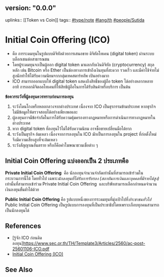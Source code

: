 ## version: "0.0.0"
uplinks:: [[Token vs Coin]]
tags:: [#type/note](app://obsidian.md/index.html#type/note) [#lang/th](app://obsidian.md/index.html#lang/th) [#people/Sutida](app://obsidian.md/index.html#people/Sutida)
# Initial Coin Offering (ICO)
- คือ การระดมทุนในรูปแบบดิจิทัลด้วยการเสนอขาย ดิจิทัลโทเคน (digital token) ผ่านระบบบล็อกเชนต่อสาธารณชน 
- โดยผู้ระดมทุนจะเป็นผู้ออก digital token มาแลกกับเงินดิจิทัล (cryptocurrency) สกุลหลัก เช่น Bitcoin หรือ Ether เป็นช่องทางการเข้าถึงเงินทุนที่สะดวก รวดเร็ว และมีค่าใช้จ่ายไม่สูงนักทำให้ได้รับความนิยมจากกลุ่มเทคสตาร์ทอัพ เป้นอย่างมาก
- ICO สามารถออกแบบให้ digital token แสดงถึงสิทธิ์ของผู้ถือ token ได้อย่างหลากหลาย อาทิ การออกดิจิตอลโทเคนที่ให้สิทธิผู้ถือในการได้รับสินค้าหรือบริการ เป็นต้น

**ข้อควรระวังที่ผู้ลงทุนควรทราบก่อนการลงทุน**
1. ระวังโดนโกงหรือหลอกลวงจากต่างประเทศ เนื่องจาก ICO เป็นธุรกรรมข้ามประเทศ หากธุรกิจไม่มีข้อมูลให้ตรวจสอบได้อย่างเพียงพอและ
2. ผู้ลงทุนอาจมีข้อจำกัดในการได้รับความคุ้มครองทางกฎหมายหรือการดำเนินการทางกฎหมายใน ต่างประเทศ
3. หาก digital token ที่ลงทุนไว้ไม่ได้รับความนิยม อาจซื้อขายเปลี่ยนมือได้ยาก
4. ระวังเป็นธุรกิจ ล้มเหลว เนื่องจากการลงทุนใน ICO มักเป็นการลงทุนใน project ที่ก่อตั้งใหม่ จึงมีความเสี่ยงสูงที่จะล้มเหลว
5. ระวังสัญญาณอันตราย หรือก็คือคำโฆษณาชวนเชื่อต่าง ๆ


## Initial Coin Offering แบ่งออกเป็น 2 ประเภทคือ 
**Private Initial Coin Offering**  คือ นักลงทุนจำนวนจำกัดเท่านั้นที่สามารถเข้าร่วมในกระบวนการนี้ได้ โดยทั่วไป เฉพาะ*นักลงทุนที่ได้รับการรับรอง (สถาบันการเงินและบุคคลที่มีรายได้สูง)* เท่านั้นที่สามารถเข้าร่วม Private Initial Coin Offering  และบริษัทสามารถเลือกกำหนดจำนวนเงินลงทุนขั้นต่ำได้ด้วย

**Public Initial Coin Offering** คือ รูปแบบหนึ่งของการระดมทุนที่มุ่งเป้าไปที่*ประชาชนทั่วไป* Public Initial Coin Offering เป็นรูปแบบการลงทุนที่เป็นประชาธิปไตยเพราะเกือบทุกคนสามารถเป็นนักลงทุนได้

## References
- [รู้จัก ICO ก่อนคิดลงทุน]https://www.sec.or.th/TH/Template3/Articles/2560/ac-post-25601106-ICO.pdf
- [Initial Coin Offering (ICO)](https://zipmex.com/th/glossary/ico/)

## See Also
